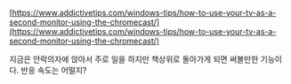 
[https://www.addictivetips.com/windows-tips/how-to-use-your-tv-as-a-second-monitor-using-the-chromecast/](https://www.addictivetips.com/windows-tips/how-to-use-your-tv-as-a-second-monitor-using-the-chromecast/)

지금은 안락의자에 앉아서 주로 일을 하지만 책상위로 돌아가게 되면 써볼만한 기능이다. 반응 속도는 어떨지?